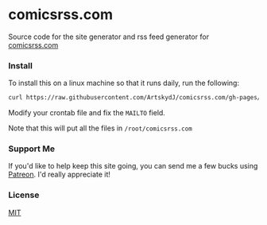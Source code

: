 # comicsrss.com

Source code for the site generator and rss feed generator for [comicsrss.com](http://www.comicsrss.com)

### Install

To install this on a linux machine so that it runs daily, run the following:

```sh
curl https://raw.githubusercontent.com/ArtskydJ/comicsrss.com/gh-pages/_install.sh | sh
```

Modify your crontab file and fix the `MAILTO` field.

Note that this will put all the files in `/root/comicsrss.com`

### Support Me

If you'd like to help keep this site going, you can send me a few bucks using [Patreon](https://www.patreon.com/josephdykstra). I'd really appreciate it!

### License

[MIT](https://choosealicense.com/licenses/mit/)
